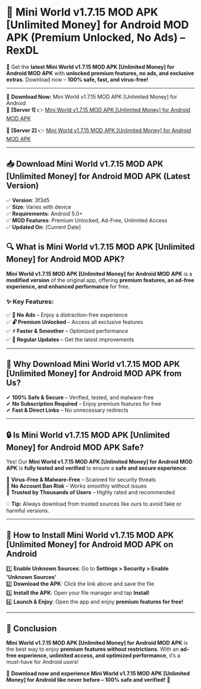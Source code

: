# 🚀 Mini World v1.7.15 MOD APK [Unlimited Money] for Android MOD APK (Premium Unlocked, No Ads) – RexDL 

🎯 Get the **latest Mini World v1.7.15 MOD APK [Unlimited Money] for Android MOD APK** with **unlocked premium features, no ads, and exclusive extras**. Download now – **100% safe, fast, and virus-free!**  

---

🔽 **Download Now:** Mini World v1.7.15 MOD APK [Unlimited Money] for Android  
🔹 **[Server 1]** 👉 [Mini World v1.7.15 MOD APK [Unlimited Money] for Android MOD APK](https://apkcomod.com?title=Mini_World_v1.7.15_MOD_APK_[Unlimited_Money]_for_Android)  

🔹 **[Server 2]** 👉 [Mini World v1.7.15 MOD APK [Unlimited Money] for Android MOD APK](https://apkcomod.com?title=Mini_World_v1.7.15_MOD_APK_[Unlimited_Money]_for_Android)  

---
## 📥 Download Mini World v1.7.15 MOD APK [Unlimited Money] for Android MOD APK (Latest Version)  

✅ **Version**: 3f3d5  
✅ **Size**: Varies with device  
✅ **Requirements**: Android 5.0+  
✅ **MOD Features**: Premium Unlocked, Ad-Free, Unlimited Access  
✅ **Updated On**: [Current Date]  

## 🔍 What is Mini World v1.7.15 MOD APK [Unlimited Money] for Android MOD APK?  

**Mini World v1.7.15 MOD APK [Unlimited Money] for Android MOD APK** is a **modified version** of the original app, offering **premium features, an ad-free experience, and enhanced performance** for free.  

### ✨ Key Features:  

✅ **🚫 No Ads** – Enjoy a distraction-free experience  
✅ **🔓 Premium Unlocked** – Access all exclusive features  
✅ **⚡ Faster & Smoother** – Optimized performance  
✅ **🔄 Regular Updates** – Get the latest improvements  

---

## 🌟 Why Download Mini World v1.7.15 MOD APK [Unlimited Money] for Android MOD APK from Us?  

✔ **100% Safe & Secure** – Verified, tested, and malware-free  
✔ **No Subscription Required** – Enjoy premium features for free  
✔ **Fast & Direct Links** – No unnecessary redirects  

---

## 🔒 Is Mini World v1.7.15 MOD APK [Unlimited Money] for Android MOD APK Safe?  

Yes! Our **Mini World v1.7.15 MOD APK [Unlimited Money] for Android MOD APK** is **fully tested and verified** to ensure a **safe and secure experience**:  

🔹 **Virus-Free & Malware-Free** – Scanned for security threats  
🔹 **No Account Ban Risk** – Works smoothly without issues  
🔹 **Trusted by Thousands of Users** – Highly rated and recommended  

💡 **Tip:** Always download from trusted sources like ours to avoid fake or harmful versions.  

---

## 📲 How to Install Mini World v1.7.15 MOD APK [Unlimited Money] for Android MOD APK on Android  

1️⃣ **Enable Unknown Sources**: Go to **Settings > Security > Enable 'Unknown Sources'**  
2️⃣ **Download the APK**: Click the link above and save the file  
3️⃣ **Install the APK**: Open your file manager and tap **Install**  
4️⃣ **Launch & Enjoy**: Open the app and enjoy **premium features for free!**  

---

## 🚀 Conclusion  

**Mini World v1.7.15 MOD APK [Unlimited Money] for Android MOD APK** is the best way to enjoy **premium features without restrictions**. With an **ad-free experience, unlimited access, and optimized performance**, it’s a must-have for Android users!  

🔻 **Download now and experience Mini World v1.7.15 MOD APK [Unlimited Money] for Android like never before – 100% safe and verified!** 🔻  
